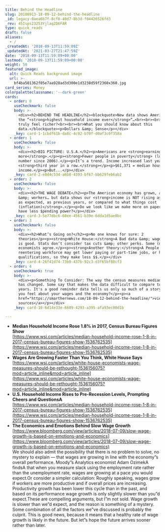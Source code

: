```yaml
---
title: Behind the Headline
slug: 20180913-18-09-12-behind-the-headline
_id: legacy-0aea6b7f-8cf8-40d7-8b3d-f04426526fd3
_rev: 45Isps23253Yjlaq2D6FAR
type: quick_reads
draft: false
aliases:
  - /
_createdAt: '2018-09-13T11:59:09Z'
_updatedAt: '2021-03-27T21:47:59Z'
date: '2018-09-13T11:59:09+00:00'
lastmod: '2018-09-13T11:59:09+00:00'
weight: 50
featured_image:
  alt: Quick Reads background image
  url: >-
    bf4ba501362f05e7aa928ad3d300e1d3238d59f2360x360.jpg
card_series: Money
colorpaletteclassname: '--dark-green'
cards:
  - order: 0
    useCheckmark: false
    body: >-
      <div><h2>BEHIND THE HEADLINE</h2><blockquote>New data shows Americans have
      the “<strong>highest household income ever</strong>“…<br><br><br>Do you
      truly feel richer?<br><br><br>What you should know about this
      data.</blockquote><p>Dollars &amp; Sense</p></div>
    _key: card-1-1cbdf61b-da8c-4c92-b70f-d0af3c0f358a
  - order: 1
    useCheckmark: false
    body: >-
      <div><h2>BIG PICTURE: U.S.A.</h2><p>Americans are <strong>earning
      more</strong>.</p><p><strong>Fewer people in poverty</strong> (lowest
      number since 2006).</p><p>It’s a trend. Income increased last year for the
      <strong>third year in a row.</strong></p><p>$61,371 = median household
      income.</p><p>But...</p></div>
    _key: card-2-e8d4c534-a6b8-4393-bf67-bb629feb6ab2
  - order: 2
    useCheckmark: false
    body: >-
      <div><h2>THE WAGE DEBATE</h2><p>The American economy has grown, added jobs
      &amp; workers… but data shows our <strong>income is NOT rising as quickly,
      as expected, as previous years, or compared to what things cost
      (inflation)</strong>.</p><p>Do we look like we make more on paper, but
      have less $pending power?</p></div>
    _key: card-3-5e77dbc6-60ee-4561-b39e-6dda1d5ae8bc
  - order: 3
    useCheckmark: false
    body: >-
      <div><h2>What’s Going on?</h2><p>No one knows for sure: 2
      theories</p><p><strong>White House:</strong>A Bad data &amp; wage growth
      is good. Stats don’t consider tax cuts &amp; other perks. Some (non-WH)
      economists agree.</p><p><strong>Another theory:</strong>A People
      reentering workforce may get lower paying or part-time jobs, or have fewer
      qualifications, so they make less $$.</p></div>
    _key: card-4-26f41d74-73b0-437b-92c3-d3f65bf88cf3
  - order: 4
    useCheckmark: true
    body: >-
      <div><p>Something To Consider: The way the census measures median income
      has changed. Some say that makes the data difficult to compare to previous
      years. It's a good reminder data tells us only so much of a story. How do
      you feel about your wages and the economy?</p><p><a
      href="https://smarthernews.com/18-09-12-behind-the-headline/">view
      sources</a></p></div>
    _key: card-10-6d14e33e-6609-4293-a395-afa93ec00d1b

---
```

* **Median Household Income Rose 1.8% in 2017, Census Bureau Figures Show**  
[https://www.wsj.com/articles/median-household-income-rose-1-8-in-2017-census-bureau-figures-show-1536762535](https://www.wsj.com/articles/median-household-income-rose-1-8-in-2017-census-bureau-figures-show-1536762535)
* **Wages Are Growing Faster Than You Think, White House Says**  
[https://www.wsj.com/articles/white-house-economists-wage-measures-should-be-rethought-1536156075?mod=article_inline&mod=article_inline](https://www.wsj.com/articles/white-house-economists-wage-measures-should-be-rethought-1536156075?mod=article_inline&mod=article_inline)
* **U.S. Household Income Rises to Pre-Recession Levels, Prompting Cheers and QuestionsA**  
[https://www.wsj.com/articles/median-household-income-rose-1-8-in-2017-census-bureau-figures-show-1536762535](https://www.wsj.com/articles/median-household-income-rose-1-8-in-2017-census-bureau-figures-show-1536762535)
* **The Economics and Emotions Behind Slow Wage Growth**  
[https://www.bloomberg.com/view/articles/2018-07-09/slow-wage-growth-is-based-on-emotions-and-economics](https://www.bloomberg.com/view/articles/2018-07-09/slow-wage-growth-is-based-on-emotions-and-economics)  
We should also admit the possibility that there is no problem to solve, no mystery to explain — that wages are growing in line with the economy”s overall performance. Moody”s Analytics economist Adam OzimekA findsA that when you measure slack using the employment rate rather than the unemployment rate, wages are growing at a pace you would expect.Or consider a simpler calculation: Roughly speaking, wages grow if workers are more productive and if overall prices are increasing. Productivity growth has been lower this cycle than in the past, and based on its performance wage growth is only slightly slower than you”d expect.These are compelling arguments, but I”m not sold. Wage growth is slower than we”d expect, and the reason is something of a mystery. Some combination of all the factors we”ve discussed is probably the culprit. This is good news, because it means that a healthy rate of wage growth is likely in the future. But let”s hope the future arrives sooner rather than later.
